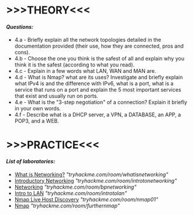 <body>
    <h1>>>>THEORY<<<</h1>
    <h4><em>Questions:</em></h4>
    <ul>
        <li>4.a - Briefly explain all the network topologies detailed in the documentation provided (their use, how they are connected, pros and cons).</li>
        <li>4.b - Choose the one you think is the safest of all and explain why you think it is the safest (according to what you read).</li>
        <li>4.c - Explain in a few words what LAN, WAN and MAN are.</li>
        <li>4.d - What is Nmap? what are its uses? Investigate and briefly explain what IPv4 is and the difference with IPv6, what is a port, what is a service that runs on a port and explain the 5 most important services that exist and usually run on ports.</li>
        <li>4.e - What is the "3-step negotiation" of a connection? Explain it briefly in your own words.</li>
        <li>4.f - Describe what is a DHCP server, a VPN, a DATABASE, an APP, a POP3, and a WEB.</li>
    </ul>
    <h1>>>>PRACTICE<<<</h1>
    <h4><em>List of laboratories:</em></h4>
<ul> <li><a href="https://tryhackme.com/room/whatisnetworking" target="_blank">What is Networking?</a> <em>"tryhackme.com/room/whatisnetworking"</em></li> <li><a href="https://tryhackme.com/room/introtonetworking" target="_blank">Introductory Networking</a> <em>"tryhackme.com/room/introtonetworking"</em></li> <li><a href="https://tryhackme.com/room/bpnetworking" target="_blank">Networking</a> <em>"tryhackme.com/room/bpnetworking"</em></li> <li><a href="https://tryhackme.com/room/introtolan" target="_blank">Intro to LAN</a> <em>"tryhackme.com/room/introtolan"</em></li> <li><a href="https://tryhackme.com/room/nmap01" target="_blank">Nmap Live Host Discovery</a> <em>"tryhackme.com/room/nmap01"</em></li> <li><a href="https://tryhackme.com/room/furthernmap" target="_blank">Nmap</a> <em>"tryhackme.com/room/furthernmap"</em></li> </ul>
</body>
